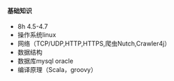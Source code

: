 #### 基础知识

* 8h 4.5-4.7
* 操作系统linux
* 网络（TCP/UDP,HTTP,HTTPS,爬虫Nutch,Crawler4j）
* 数据结构
* 数据库mysql oracle
* 编译原理（Scala，groovy）



